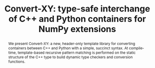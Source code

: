 ---
title: 'Convert-XY: type-safe interchange of C++ and Python containers for NumPy extensions'
abstract: |
  We present Convert-XY: a new, header-only template library for converting containers between C++ and Python with a simple, succinct syntax. At compile-time, template-based recursive pattern matching is performed on the static structure of the C++ type to build dynamic type checkers and conversion functions.
---